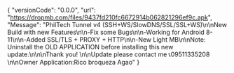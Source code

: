 {
 "versionCode": "0.0.0",
 "url": "https://dropmb.com/files/9437fd210fc6672914b062821296ef9c.apk",
 "Message": "PhilTech Tunnel v4 (SSH+WS/SlowDNS/SSL/SSL+WS)\n\nNew Build with new Features\n\n-Fix some Bugs\n\n-Working for Android 8-11\n\n-Added SSL/TLS + PROXY + HTTP\n\n-New Light MB\n\nNote: Uninstall the OLD APPLICATION before installing this new update.\n\n\nThank you!
\n\nUpdate please contact me 📞09511335208 \n\nOwner Application:Rico broqueza Agao"
 }
